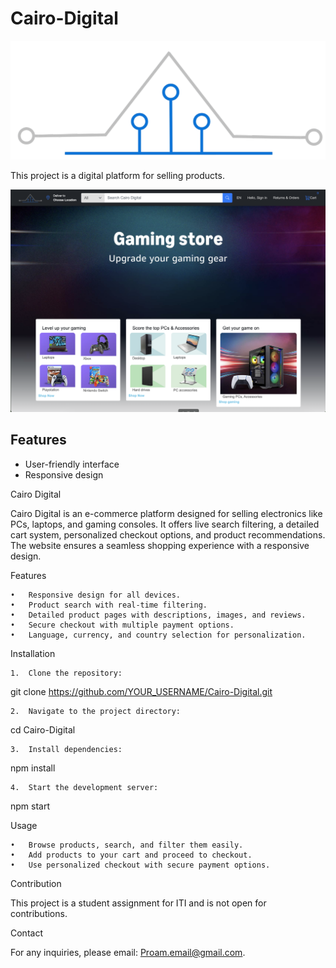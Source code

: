 # Cairo-Digital
![Logo](images/Logo_Cairo.png)

This project is a digital platform for selling products.

![UI Preview](images/UI-1.png)

## Features
- User-friendly interface
- Responsive design

Cairo Digital

Cairo Digital is an e-commerce platform designed for selling electronics like PCs, laptops, and gaming consoles. It offers live search filtering, a detailed cart system, personalized checkout options, and product recommendations. The website ensures a seamless shopping experience with a responsive design.

Features

	•	Responsive design for all devices.
	•	Product search with real-time filtering.
	•	Detailed product pages with descriptions, images, and reviews.
	•	Secure checkout with multiple payment options.
	•	Language, currency, and country selection for personalization.

Installation

	1.	Clone the repository:

git clone https://github.com/YOUR_USERNAME/Cairo-Digital.git


	2.	Navigate to the project directory:

cd Cairo-Digital


	3.	Install dependencies:

npm install


	4.	Start the development server:

npm start



Usage

	•	Browse products, search, and filter them easily.
	•	Add products to your cart and proceed to checkout.
	•	Use personalized checkout with secure payment options.

Contribution

This project is a student assignment for ITI and is not open for contributions.

Contact

For any inquiries, please email: Proam.email@gmail.com.
